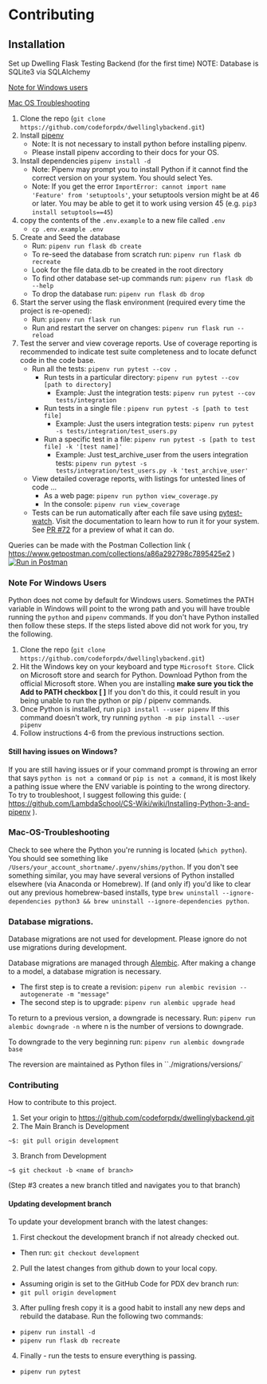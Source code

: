 # Contributing
## Installation
Set up Dwelling Flask Testing Backend (for the first time)
NOTE: Database is SQLite3 via SQLAlchemy

[Note for Windows users](#Note-For-Windows-Users)

[Mac OS Troubleshooting](#Mac-OS-Troubleshooting)

1. Clone the repo (`git clone https://github.com/codeforpdx/dwellinglybackend.git`)
2. Install [pipenv](https://pipenv.pypa.io/en/latest/#install-pipenv-today)
    - Note: It is not necessary to install python before installing pipenv.
    - Please install pipenv according to their docs for your OS.
3. Install dependencies `pipenv install -d`
   - Note: Pipenv may prompt you to install Python if it cannot find the correct version on your system. You should select Yes.
   - Note: If you get the error `ImportError: cannot import name 'Feature' from 'setuptools'`, your setuptools version might be at 46 or later. You may be able to get it to work using version 45 (e.g. `pip3 install setuptools==45`)
4. copy the contents of the `.env.example` to a new file called `.env`
    - `cp .env.example .env`
5. Create and Seed the database
   - Run: `pipenv run flask db create`
   - To re-seed the database from scratch run: `pipenv run flask db recreate`
   - Look for the file data.db to be created in the root directory
   - To find other database set-up commands run: `pipenv run flask db --help`
   - To drop the database run: `pipenv run flask db drop`
6. Start the server using the flask environment (required every time the project is re-opened):
   - Run: `pipenv run flask run`
   - Run and restart the server on changes: `pipenv run flask run --reload`
7. Test the server and view coverage reports. Use of coverage reporting is recommended to indicate test suite completeness and to locate defunct code in the code base.
    - Run all the tests: `pipenv run pytest --cov .`
      - Run tests in a particular directory: `pipenv run pytest --cov [path to directory]`
        - Example: Just the integration tests: `pipenv run pytest --cov tests/integration`
      - Run tests in a single file : `pipenv run pytest -s [path to test file]`
        - Example: Just the users integration tests: `pipenv run pytest -s tests/integration/test_users.py`
      - Run a specific test in a file: `pipenv run pytest -s [path to test file] -k '[test name]'`
        - Example: Just test_archive_user from the users integration tests: `pipenv run pytest -s tests/integration/test_users.py -k 'test_archive_user'`
    - View detailed coverage reports, with listings for untested lines of code ...
      - As a web page: `pipenv run python view_coverage.py`
      - In the console: `pipenv run view_coverage`
    - Tests can be run automatically after each file save using [pytest-watch](https://pypi.org/project/pytest-watch/). Visit the documentation to learn how to run it for your system. See [PR #72](https://github.com/codeforpdx/dwellinglybackend/pull/72) for a preview of what it can do.

Queries can be made with the Postman Collection link ( https://www.getpostman.com/collections/a86a292798c7895425e2 )
[![Run in Postman](https://run.pstmn.io/button.svg)](https://app.getpostman.com/run-collection/0078de8f58d4ea0b78eb)

### Note For Windows Users

Python does not come by default for Windows users. Sometimes the PATH variable in Windows will point to the wrong path and you will have trouble running the `python` and `pipenv` commands. If you don't have Python installed then follow these steps. If the steps listed above did not work for you, try the following.

1. Clone the repo (`git clone https://github.com/codeforpdx/dwellinglybackend.git`)
2. Hit the Windows key on your keyboard and type `Microsoft Store`. Click on Microsoft store and search for Python. Download Python from the official Microsoft store. When you are installing **make sure you tick the Add to PATH checkbox [ ]** If you don't do this, it could result in you being unable to run the python or pip / pipenv commands.
3. Once Python is installed, run `pip3 install --user pipenv` If this command doesn't work, try running `python -m pip install --user pipenv`
4. Follow instructions 4-6 from the previous instructions section.

#### Still having issues on Windows?

If you are still having issues or if your command prompt is throwing an error that says `python is not a command` or `pip is not a command`, it is most likely a pathing issue where the ENV variable is pointing to the wrong directory. To try to troubleshoot, I suggest following this guide: ( https://github.com/LambdaSchool/CS-Wiki/wiki/Installing-Python-3-and-pipenv ).

### Mac-OS-Troubleshooting

Check to see where the Python you're running is located (`which python`). You should see something like `/Users/your_account_shortname/.pyenv/shims/python`.
If you don't see something similar, you may have several versions of Python installed elsewhere (via Anaconda or Homebrew). If (and only if) you'd like to clear out any previous homebrew-based installs, type `brew uninstall --ignore-dependencies python3 && brew uninstall --ignore-dependencies python`.

### Database migrations.

Database migrations are not used for development. Please ignore do not use migrations during development.  

Database migrations are managed through [Alembic](https://alembic.sqlalchemy.org/en/latest/index.html). After making a change to a model, a database migration is necessary. 

- The first step is to create a revision: `pipenv run alembic revision --autogenerate -m "message"`
- The second step is to upgrade: `pipenv run alembic upgrade head`

To return to a previous version, a downgrade is necessary. Run: 
`pipenv run alembic downgrade -n` where n is the number of versions to downgrade.

To downgrade to the very beginning run: `pipenv run alembic downgrade base` 

The reversion are maintained as Python files in ``./migrations/versions/` 

### Contributing

How to contribute to this project.

1. Set your origin to https://github.com/codeforpdx/dwellinglybackend.git
2. The Main Branch is Development

```console
~$: git pull origin development
```

3. Branch from Development

```console
~$ git checkout -b <name of branch>
```

(Step #3 creates a new branch titled <name of branch> and navigates you to that branch)

#### Updating development branch

To update your development branch with the latest changes:

1. First checkout the development branch if not already checked out.
 - Then run: `git checkout development`

2. Pull the latest changes from github down to your local copy.
 - Assuming origin is set to the GitHub Code for PDX dev branch run:
 - `git pull origin development`

3. After pulling fresh copy it is a good habit to install any new deps and rebuild the database. Run the following two commands:
 - `pipenv run install -d`
 - `pipenv run flask db recreate`

4. Finally - run the tests to ensure everything is passing.
 - `pipenv run pytest`
